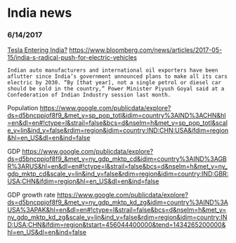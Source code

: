 # India news


### 6/14/2017
[Tesla Entering India?](https://www.youtube.com/watch?v=5DnTeWPQxg0)
https://www.bloomberg.com/news/articles/2017-05-15/india-s-radical-push-for-electric-vehicles
```
Indian auto manufacturers and international oil exporters have been aflutter since India’s government announced plans to make all its cars electric by 2030. “By [that year], not a single petrol or diesel car should be sold in the country,” Power Minister Piyush Goyal said at a Confederation of Indian Industry session last month.
```

Population
https://www.google.com/publicdata/explore?ds=d5bncppjof8f9_&met_y=sp_pop_totl&idim=country%3AIND%3ACHN&hl=en&dl=en#!ctype=l&strail=false&bcs=d&nselm=h&met_y=sp_pop_totl&scale_y=lin&ind_y=false&rdim=region&idim=country:IND:CHN:USA&ifdim=region&hl=en_US&dl=en&ind=false

GDP
https://www.google.com/publicdata/explore?ds=d5bncppjof8f9_&met_y=ny_gdp_mktp_cd&idim=country%3AIND%3AGBR%3ARUS&hl=en&dl=en#!ctype=l&strail=false&bcs=d&nselm=h&met_y=ny_gdp_mktp_cd&scale_y=lin&ind_y=false&rdim=region&idim=country:IND:GBR:USA:CHN&ifdim=region&hl=en_US&dl=en&ind=false

GDP growth rate
https://www.google.com/publicdata/explore?ds=d5bncppjof8f9_&met_y=ny_gdp_mktp_kd_zg&idim=country%3AIND%3AUSA%3APAK&hl=en&dl=en#!ctype=l&strail=false&bcs=d&nselm=h&met_y=ny_gdp_mktp_kd_zg&scale_y=lin&ind_y=false&rdim=region&idim=country:IND:USA:CHN&ifdim=region&tstart=456044400000&tend=1434265200000&hl=en_US&dl=en&ind=false
